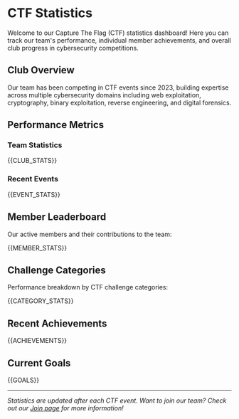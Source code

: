# CTF Statistics

Welcome to our Capture The Flag (CTF) statistics dashboard! Here you can track our team's performance, individual member achievements, and overall club progress in cybersecurity competitions.

## Club Overview

Our team has been competing in CTF events since 2023, building expertise across multiple cybersecurity domains including web exploitation, cryptography, binary exploitation, reverse engineering, and digital forensics.

## Performance Metrics

### Team Statistics
{{CLUB_STATS}}

### Recent Events
{{EVENT_STATS}}

## Member Leaderboard

Our active members and their contributions to the team:

{{MEMBER_STATS}}

## Challenge Categories

Performance breakdown by CTF challenge categories:

{{CATEGORY_STATS}}

## Recent Achievements

{{ACHIEVEMENTS}}

## Current Goals

{{GOALS}}

---

*Statistics are updated after each CTF event. Want to join our team? Check out our [Join page](/join) for more information!*